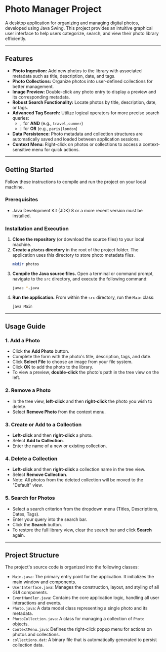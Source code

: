 # Photo Manager Project

A desktop application for organizing and managing digital photos, developed using Java Swing. This project provides an intuitive graphical user interface to help users categorize, search, and view their photo library efficiently.



---

## Features

* **Photo Ingestion:** Add new photos to the library with associated metadata such as title, description, date, and tags.
* **Photo Collections:** Organize photos into user-defined collections for better management.
* **Image Preview:** Double-click any photo entry to display a preview and its corresponding metadata.
* **Robust Search Functionality:** Locate photos by title, description, date, or tags.
* **Advanced Tag Search:** Utilize logical operators for more precise search queries:
    * `,` for **AND** (e.g., `travel,summer`)
    * `|` for **OR** (e.g., `paris|london`)
* **Data Persistence:** Photo metadata and collection structures are automatically saved and loaded between application sessions.
* **Context Menu:** Right-click on photos or collections to access a context-sensitive menu for quick actions.

---

## Getting Started

Follow these instructions to compile and run the project on your local machine.

### Prerequisites

* Java Development Kit (JDK) 8 or a more recent version must be installed.

### Installation and Execution

1.  **Clone the repository** (or download the source files) to your local machine.
2.  **Create a `photos` directory** in the root of the project folder. The application uses this directory to store photo metadata files.
    ```bash
    mkdir photos
    ```
3.  **Compile the Java source files.** Open a terminal or command prompt, navigate to the `src` directory, and execute the following command:
    ```bash
    javac *.java
    ```
4.  **Run the application.** From within the `src` directory, run the `Main` class:
    ```bash
    java Main
    ```

---

## Usage Guide

### 1. Add a Photo
* Click the **Add Photo** button.
* Complete the form with the photo's title, description, tags, and date.
* Click **Select File** to choose an image from your file system.
* Click **OK** to add the photo to the library.
* To view a preview, **double-click** the photo's path in the tree view on the left.

### 2. Remove a Photo
* In the tree view, **left-click** and then **right-click** the photo you wish to delete.
* Select **Remove Photo** from the context menu.

### 3. Create or Add to a Collection
* **Left-click** and then **right-click** a photo.
* Select **Add to Collection**.
* Enter the name of a new or existing collection.

### 4. Delete a Collection
* **Left-click** and then **right-click** a collection name in the tree view.
* Select **Remove Collection**.
* Note: All photos from the deleted collection will be moved to the "Default" view.

### 5. Search for Photos
* Select a search criterion from the dropdown menu (Titles, Descriptions, Dates, Tags).
* Enter your query into the search bar.
* Click the **Search** button.
* To restore the full library view, clear the search bar and click **Search** again.

---

## Project Structure

The project's source code is organized into the following classes:

* `Main.java`: The primary entry point for the application. It initializes the main window and components.
* `UserInterface.java`: Manages the construction, layout, and styling of all GUI components.
* `EventHandler.java`: Contains the core application logic, handling all user interactions and events.
* `Photo.java`: A data model class representing a single photo and its metadata.
* `PhotoCollection.java`: A class for managing a collection of `Photo` objects.
* `ContextMenu.java`: Defines the right-click popup menu for actions on photos and collections.
* `collections.dat`: A binary file that is automatically generated to persist collection data.
